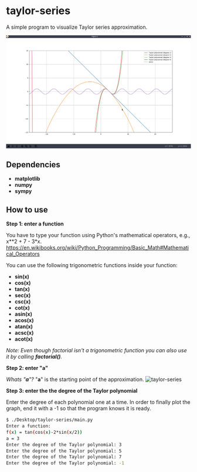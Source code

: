 # taylor-series
A simple program to visualize Taylor series approximation.

![screenshot](screenshot.png)

## Dependencies
- **matplotlib**
- **numpy**
- **sympy**

## How to use

**Step 1: enter a function**

You have to type your function using Python's mathematical operators, e.g., x\*\*2 + 7 - 3\*x.
https://en.wikibooks.org/wiki/Python_Programming/Basic_Math#Mathematical_Operators

You can use the following trigonometric functions inside your function:
- **sin(x)**
- **cos(x)**
- **tan(x)**
- **sec(x)**
- **csc(x)**
- **cot(x)**
- **asin(x)**
- **acos(x)**
- **atan(x)**
- **acsc(x)**
- **acot(x)**

*Note: Even though factorial isn't a trigonometric function you can also use it by calling **factorial()**.*

**Step 2: enter "a"**

*Whats "**a**"?*
"**a**" is the starting point of the approximation.
![taylor-series](https://wikimedia.org/api/rest_v1/media/math/render/svg/2c2f7091d7b4025fa1eb223e35acc9b18ccb9c9d)

**Step 3: enter the the degree of the Taylor polynomial**

Enter the degree of each polynomial one at a time.
In order to finally plot the graph, end it with a -1 so that the program knows it is ready.

```bash
$ ./Desktop/taylor-series/main.py 
Enter a function:
f(x) = tan(cos(x)-2*sin(x/2))
a = 3
Enter the degree of the Taylor polynomial: 3
Enter the degree of the Taylor polynomial: 5
Enter the degree of the Taylor polynomial: 7
Enter the degree of the Taylor polynomial: -1
```
